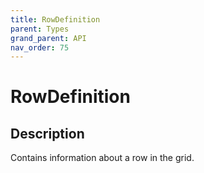 ```yaml
---
title: RowDefinition
parent: Types
grand_parent: API
nav_order: 75
---
```


# RowDefinition

## Description

Contains information about a row in the grid.
